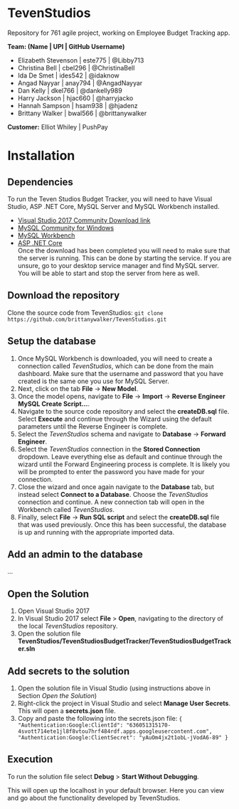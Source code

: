 # TevenStudios
Repository for 761 agile project, working on Employee Budget Tracking app.

**Team: (Name | UPI | GitHub Username)** 
* Elizabeth Stevenson | este775 | @Libby713
* Christina Bell | cbel296 | @ChristinaBell
* Ida De Smet | ides542 | @idaknow
* Angad Nayyar | anay794 | @AngadNayyar
* Dan Kelly | dkel766 | @dankelly989
* Harry Jackson | hjac660 | @harryjacko
* Hannah Sampson | hsam938 | @hjadenz
* Brittany Walker | bwal566 | @brittanywalker

**Customer:** Elliot Whiley | PushPay

# Installation

## Dependencies
To run the Teven Studios Budget Tracker, you will need to have Visual Studio, ASP .NET Core, MySQL Server and MySQL Workbench installed. 

* [Visual Studio 2017 Community Download link](https://www.visualstudio.com/downloads/)
* [MySQL Community for Windows](https://dev.mysql.com/downloads/windows/installer/)
* [MySQL Workbench](https://dev.mysql.com/downloads/workbench/)
* [ASP .NET Core](https://www.microsoft.com/net/core#windowscmd) <br />
Once the download has been completed you will need to make sure that the server is running. This can be done by starting the service. If you are unsure, go to your desktop service manager and find MySQL server. You will be able to start and stop the server from here as well.

## Download the repository

Clone the source code from TevenStudios: `git clone https://github.com/brittanywalker/TevenStudios.git`

## Setup the database

1. Once MySQL Workbench is downloaded, you will need to create a connection called _TevenStudios_, which can be done from the main dashboard. Make sure that the username and password that you have created is the same one you use for MySQL Server.
2. Next, click on the tab **File** -> **New Model**.
3. Once the model opens, navigate to **File** -> **Import** -> **Reverse Engineer MySQL Create Script...**. 
4. Navigate to the source code repository and select the **createDB.sql** file. Select **Execute** and continue through the Wizard using the default parameters until the Reverse Engineer is complete.
5. Select the _TevenStudios_ schema and navigate to **Database** -> **Forward Engineer**. 
6. Select the _TevenStudios_ connection in the **Stored Connection** dropdown. Leave everything else as default and continue through the wizard until the Forward Engineering process is complete. It is likely you will be prompted to enter the password you have made for your connection. 
7. Close the wizard and once again navigate to the **Database** tab, but instead select **Connect to a Database**. Choose the _TevenStudios_ connection and continue. A new connection tab will open in the Workbench called _TevenStudios_.
6. Finally, select **File** -> **Run SQL script** and select the **createDB.sql** file that was used previously. Once this has been successful, the database is up and running with the appropriate imported data.

## Add an admin to the database

...

## Open the Solution

1. Open Visual Studio 2017 
2. In Visual Studio 2017 select **File** > **Open**, navigating to the directory of the local _TevenStudios_ repository. 
3. Open the solution file **TevenStudios/TevenStudiosBudgetTracker/TevenStudiosBudgetTracker.sln**

## Add secrets to the solution

1. Open the solution file in Visual Studio (using instructions above in Section _Open the Solution_)
2. Right-click the project in Visual Studio and select **Manage User Secrets**. This will open a **secrets.json** file.
3. Copy and paste the following into the secrets.json file: `{
   "Authentication:Google:ClientId": "636051315170-4svott714ete1jl8f8vtou7hrf484rdf.apps.googleusercontent.com",
   "Authentication:Google:ClientSecret": "yAuOm4jx2t1obL-jVodA6-89"
}`

## Execution

To run the solution file select **Debug** > **Start Without Debugging**.

This will open up the localhost in your default browser. Here you can view and go about the functionality developed by TevenStudios.


